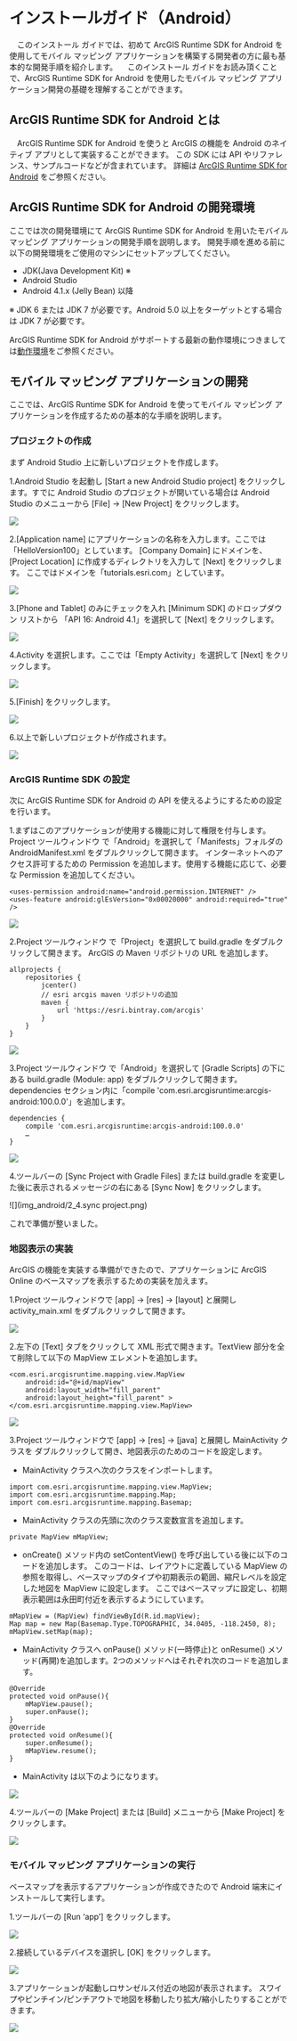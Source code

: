 # インストールガイド（Android）

　このインストール ガイドでは、初めて ArcGIS Runtime SDK for Android を使用してモバイル マッピング アプリケーションを構築する開発者の方に最も基本的な開発手順を紹介します。
　このインストール ガイドをお読み頂くことで、ArcGIS Runtime SDK for Android を使用したモバイル マッピング アプリケーション開発の基礎を理解することができます。

## ArcGIS Runtime SDK for Android とは

　ArcGIS Runtime SDK for Android を使うと ArcGIS の機能を Android のネイティブ アプリとして実装することができます。
この SDK には API やリファレンス、サンプルコードなどが含まれています。
詳細は [ArcGIS Runtime SDK for Android](http://www.esrij.com/products/arcgis-runtime-sdk-for-android/) をご参照ください。

## ArcGIS Runtime SDK for Android の開発環境

ここでは次の開発環境にて ArcGIS Runtime SDK for Android を用いたモバイル マッピング アプリケーションの開発手順を説明します。
開発手順を進める前に以下の開発環境をご使用のマシンにセットアップしてください。

* JDK(Java Development Kit) ※
* Android Studio
* Android 4.1.x (Jelly Bean) 以降

※ JDK 6 または JDK 7 が必要です。Android 5.0 以上をターゲットとする場合は JDK 7 が必要です。

ArcGIS Runtime SDK for Android がサポートする最新の動作環境につきましては[動作環境](http://www.esrij.com/products/arcgis-runtime-sdk-for-android/environments/)をご参照ください。

## モバイル マッピング アプリケーションの開発

ここでは、ArcGIS Runtime SDK for Android を使ってモバイル マッピング アプリケーションを作成するための基本的な手順を説明します。

### プロジェクトの作成

まず Android Studio 上に新しいプロジェクトを作成します。

1.Android Studio を起動し [Start a new Android Studio project] をクリックします。すでに Android Studio のプロジェクトが開いている場合は Android Studio のメニューから [File] → [New Project] をクリックします。

![](img_android/1_1.StartupAndroid.png)

2.[Application name] にアプリケーションの名称を入力します。ここでは「HelloVersion100」としています。
[Company Domain] にドメインを、[Project Location] に作成するディレクトリを入力して [Next] をクリックします。
ここではドメインを「tutorials.esri.com」としています。

![](img_android/1_2.makeProject.png)

3.[Phone and Tablet] のみにチェックを入れ [Minimum SDK] のドロップダウン リストから 「API 16: Android 4.1」を選択して [Next] をクリックします。

![](img_android/1_3.choseAndroidVersion.png)

4.Activity を選択します。ここでは「Empty Activity」を選択して [Next] をクリックします。

![](img_android/1_4.choseActivity.png)

5.[Finish] をクリックします。

![](img_android/1_5.makeActivity.png)

6.以上で新しいプロジェクトが作成されます。

![](img_android/1_6.finish_startProject.png)

### ArcGIS Runtime SDK の設定

次に ArcGIS Runtime SDK for Android の API を使えるようにするための設定を行います。

1.まずはこのアプリケーションが使用する機能に対して権限を付与します。
Project ツールウィンドウ で「Android」を選択して「Manifests」フォルダの AndroidManifest.xml をダブルクリックして開きます。
インターネットへのアクセス許可するための Permission を追加します。使用する機能に応じて、必要な Permission を追加してください。

```
<uses-permission android:name="android.permission.INTERNET" />
<uses-feature android:glEsVersion="0x00020000" android:required="true" />
```

![](img_android/2_1.addPermission.png)


2.Project ツールウィンドウ で「Project」を選択して build.gradle をダブルクリックして開きます。
ArcGIS の Maven リポジトリの URL を追加します。

```
allprojects {
    repositories {
        jcenter()
        // esri arcgis maven リポジトリの追加
        maven {
            url 'https://esri.bintray.com/arcgis'
        }
    }
}
```
![](img_android/2_2.addMaven.png)


3.Project ツールウィンドウ で「Android」を選択して [Gradle Scripts] の下にある build.gradle (Module: app) をダブルクリックして開きます。dependencies セクション内に「compile 'com.esri.arcgisruntime:arcgis-android:100.0.0'」を追加します。

```
dependencies {
    compile 'com.esri.arcgisruntime:arcgis-android:100.0.0'
    …
}
```

![](img_android/2_3.addRuntimeVersion.png)

4.ツールバーの [Sync Project with Gradle Files] または build.gradle を変更した後に表示されるメッセージの右にある [Sync Now] をクリックします。

![](img_android/2_4.sync project.png)

これで準備が整いました。

### 地図表示の実装

ArcGIS の機能を実装する準備ができたので、アプリケーションに ArcGIS Online のベースマップを表示するための実装を加えます。

1.Project ツールウィンドウで [app] → [res] → [layout] と展開し activity_main.xml をダブルクリックして開きます。

![](img_android/3_1.openLayoutXml.png)

2.左下の [Text] タブをクリックして XML 形式で開きます。TextView 部分を全て削除して以下の MapView エレメントを追加します。

```
<com.esri.arcgisruntime.mapping.view.MapView
    android:id="@+id/mapView"
    android:layout_width="fill_parent"
    android:layout_height="fill_parent" >
</com.esri.arcgisruntime.mapping.view.MapView>
```

![](img_android/3_2.addMapviewElement.png)

3.Project ツールウィンドウで [app] → [res] → [java] と展開し MainActivity クラスを ダブルクリックして開き、地図表示のためのコードを設定します。

* MainActivity クラスへ次のクラスをインポートします。

```
import com.esri.arcgisruntime.mapping.view.MapView;
import com.esri.arcgisruntime.mapping.Map;
import com.esri.arcgisruntime.mapping.Basemap;
```
* MainActivity クラスの先頭に次のクラス変数宣言を追加します。

```
private MapView mMapView;
```
* onCreate() メソッド内の setContentView() を呼び出している後に以下のコードを追加します。
このコードは、レイアウトに定義している MapView の参照を取得し、ベースマップのタイプや初期表示の範囲、縮尺レベルを設定した地図を MapView に設定します。
ここではベースマップに設定し、初期表示範囲は永田町付近を表示するようにしています。

```
mMapView = (MapView) findViewById(R.id.mapView);
Map map = new Map(Basemap.Type.TOPOGRAPHIC, 34.0405, -118.2450, 8);
mMapView.setMap(map);
```
* MainActivity クラスへ onPause() メソッド(一時停止)と onResume() メソッド(再開)を追加します。2つのメソッドへはそれぞれ次のコードを追加します。

```
@Override
protected void onPause(){
    mMapView.pause();
    super.onPause();
}
@Override
protected void onResume(){
    super.onResume();
    mMapView.resume();
}
```

* MainActivity は以下のようになります。

![](img_android/3_3.finishMapViewElement.png)

4.ツールバーの [Make Project] または [Build] メニューから [Make Project] をクリックします。

![](img_android/3_4.makeProject.png)

### モバイル マッピング アプリケーションの実行

ベースマップを表示するアプリケーションが作成できたので Android 端末にインストールして実行します。

1.ツールバーの [Run ‘app’] をクリックします。

![](img_android/4_1.runAppBottun.png)

2.接続しているデバイスを選択し [OK] をクリックします。

![](img_android/4_2.choseDevice.png)

3.アプリケーションが起動しロサンゼルス付近の地図が表示されます。
スワイプやピンチイン/ピンチアウトで地図を移動したり拡大/縮小したりすることができます。

![](img_android/4_3.displayMap.png)


